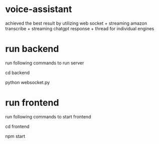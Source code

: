 # voice-assistant

achieved the best result by utilizing web socket + streaming amazon transcribe + streaming chatgpt response + thread for individual engines

# run backend

run following commands to run server

cd backend

python websocket.py

# run frontend
run following commands to start frontend

cd frontend

npm start

